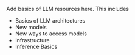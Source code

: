 Add basics of LLM resources here. This includes
- Basics of LLM architectures
- New models
- New ways to access models
- Infrastructure
- Inference Basics
  

